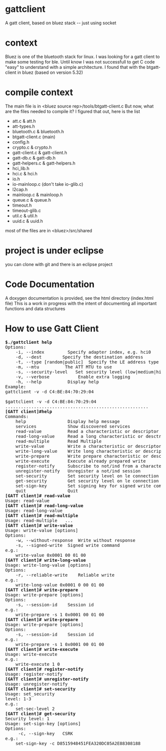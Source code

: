 # gattclient
A gatt client, based on bluez stack -- just using socket

# context
Bluez is one of the bluetooth stack for linux. I was looking for a gatt client to make some testing for ble.
Until know I was not successfull to get C code "easy" to understand with a simple architecture.
I found that with the btgatt-client in bluez (based on version 5.32)

# compile context
The main file is in &lt;bluez source rep&gt;/tools/btgatt-client.c
But now, what are the files needed to compile it? I figured that out, here is the list

   * att.c & att.h
   * att-types.h
   * bluetooth.c & bluetooth.h
   * btgatt-client.c (main)
   * config.h
   * crypto.c & crypto.h
   * gatt-client.c & gatt-client.h
   * gatt-db.c & gatt-db.h
   * gatt-helpers.c & gatt-helpers.h
   * hci_lib.h
   * hci.c & hci.h
   * io.h
   * io-mainloop.c (don't take io-glib.c)
   * l2cap.h
   * mainloop.c & mainloop.h
   * queue.c & queue.h
   * timeout.h
   * timeout-glib.c
   * util.c & util.h
   * uuid.c & uuid.h
   
most of the files are in &lt;bluez&gt;/src/shared

# project is under eclipse

you can clone with git and there is an eclipse project

# Code Documentation
A doxygen documentation is provided, see the html directory (index.html file)
This is a work in progress with the intent of documenting all important functions and data structures

# How to use Gatt Client

<pre>
<b>$./gattclient help</b>
Options:
	-i, --index <id>		Specify adapter index, e.g. hci0
	-d, --dest <addr>		Specify the destination address
	-t, --type [random|public] 	Specify the LE address type
	-m, --mtu <mtu> 		The ATT MTU to use
	-s, --security-level <sec> 	Set security level (low|medium|high)
	-v, --verbose			Enable extra logging
	-h, --help			Display help
Example:
gattclient -v -d C4:BE:84:70:29:04

$gattclient -v -d C4:BE:84:70:29:04
.......................................................
<b>[GATT client]#help</b>
Commands:
	help           		Display help message
	services       		Show discovered services
	read-value     		Read a characteristic or descriptor value
	read-long-value		Read a long characteristic or desctriptor value
	read-multiple  		Read Multiple
	write-value    		Write a characteristic or descriptor value
	write-long-value	Write long characteristic or descriptor value
	write-prepare  		Write prepare characteristic or descriptor value
	write-execute  		Execute already prepared write
	register-notify		Subscribe to not/ind from a characteristic
	unregister-notify	Unregister a not/ind session
	set-security   		Set security level on le connection
	get-security   		Get security level on le connection
	set-sign-key   		Set signing key for signed write command
	quit           		Quit
<b>[GATT client]# read-value</b>
Usage: read-value <value_handle>
<b>[GATT client]# read-long-value</b>
Usage: read-long-value <value_handle> <offset>
<b>[GATT client]# read-multiple</b>
Usage: read-multiple <handle_1> <handle_2> ...
<b>[GATT client]# write-value</b>
Usage: write-value [options] <value_handle> <value>
Options:
	-w, --without-response	Write without response
	-s, --signed-write	Signed write command
e.g.:
	write-value 0x0001 00 01 00
<b>[GATT client]# write-long-value</b>
Usage: write-long-value [options] <value_handle> <offset> <value>
Options:
	-r, --reliable-write	Reliable write
e.g.:
	write-long-value 0x0001 0 00 01 00
<b>[GATT client]# write-prepare</b>
Usage: write-prepare [options] <value_handle> <offset> <value>
Options:
	-s, --session-id	Session id
e.g.:
	write-prepare -s 1 0x0001 00 01 00
<b>[GATT client]# write-prepare</b>
Usage: write-prepare [options] <value_handle> <offset> <value>
Options:
	-s, --session-id	Session id
e.g.:
	write-prepare -s 1 0x0001 00 01 00
<b>[GATT client]# write-execute</b>
Usage: write-execute <session_id> <execute>
e.g.:
	write-execute 1 0
<b>[GATT client]# register-notify</b>
Usage: register-notify <chrc value handle>
<b>[GATT client]# unregister-notify	</b>
Usage: unregister-notify <notify id>
<b>[GATT client]# set-security</b>
Usage: set_security <level>
level: 1-3
e.g.:
	set-sec-level 2
<b>[GATT client]# get-security</b>
Security level: 1
Usage: set-sign-key [options]
Options:
	 -c, --sign-key <csrk>	CSRK
e.g.:
	set-sign-key -c D8515948451FEA320DC05A2E88308188
</pre>